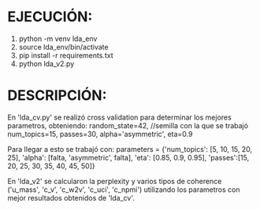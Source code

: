 # EJECUCIÓN:
1. python -m venv lda_env
2. source lda_env/bin/activate
3. pip install -r requirements.txt
4. python lda_v2.py

# DESCRIPCIÓN:
En 'lda_cv.py' se realizó cross validation para determinar los mejores parametros, obteniendo:
    random_state=42, //semilla con la que se trabajó
    num_topics=15,
    passes=30,
    alpha='asymmetric',
    eta=0.9

Para llegar a esto se trabajó con:
    parameters = {'num_topics': [5, 10, 15, 20, 25], 'alpha': [falta, 'asymmetric', falta], 'eta': [0.85, 0.9, 0.95], 'passes':[15, 20, 25, 30, 35, 40, 45, 50]}

En 'lda_v2' se calcularon la perplexity y varios tipos de coherence ('u_mass', 'c_v', 'c_w2v', 'c_uci', 'c_npmi') utilizando los parametros con mejor resultados obtenidos de 'lda_cv'.